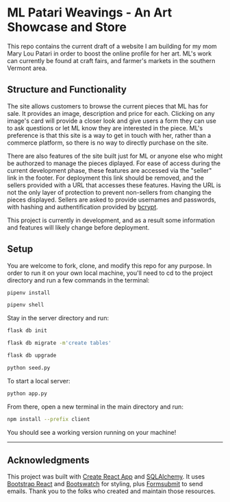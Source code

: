# ML Patari Weavings - An Art Showcase and Store

This repo contains the current draft of a website I am building for my mom Mary Lou Patari in order to boost the online profile for her art.  ML's work can currently be found at craft fairs, and farmer's markets in the southern Vermont area.

## Structure and Functionality

The site allows customers to browse the current pieces that ML has for sale. It provides an image, description and price for each.  Clicking on any image's card will provide a closer look and give users a form they can use to ask questions or let ML know they are interested in the piece.  ML's preference is that this site is a way to get in touch with her, rather than a commerce platform, so there is no way to directly purchase on the site.

There are also features of the site built just for ML or anyone else who might be authorzed to manage the pieces diplayed.  For ease of access during the current development phase, these features are accessed via the "seller" link in the footer.  For deployment this link should be removed, and the sellers provided with a URL that accesses these features.  Having the URL is not the only layer of protection to prevent non-sellers from changing the pieces displayed.  Sellers are asked to provide usernames and passwords, with hashing and authentification provided by [bcrypt](https://www.npmjs.com/package/bcrypt).  

This project is currently in development, and as a result some information and features will likely change before deployment.

## Setup


You are welcome to fork, clone, and modify this repo for any purpose.  In order to run it on your own local machine, you'll need to cd to the project directory and run a few commands in the terminal:
```bash
pipenv install
```
```bash
pipenv shell
```

Stay in the server directory and run:

```bash
flask db init
```
```bash
flask db migrate -m'create tables'
```
```bash
flask db upgrade
```
```bash
python seed.py
```

To start a local server:
```bash
python app.py
```
From there, open a new terminal in the main directory and run:
```bash
npm install --prefix client
```
You should see a working version running on your machine!

---

## Acknowledgments

This project was built with [Create React App](https://github.com/facebook/create-react-app) and [SQLAlchemy](https://www.sqlalchemy.org/). It uses [Bootstrap React](https://react-bootstrap.netlify.app/) and [Bootswatch](https://bootswatch.com/) for styling, plus [Formsubmit](https://formsubmit.co/) to send emails.  Thank you to the folks who created and maintain those resources.

